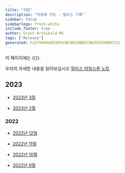 ```yaml
---
title: "석방"
description: "자동화 키트 - 릴리스 기록"
sidebar: false
sidebarlogo: fresh-white
include_footer: true
author: Grant-Archibald-MS
tags: ['Release']
generated: F157949646536FA3BC8B19B8EC98CEFE5986CF21
---
```


이 페이지에는 {{<product-name>}}.

우리의 자세한 내용을 읽어보십시오 [릴리스 마일스톤 노트](/ko/releases/milestones)

## 2023

- [2023년 3월](/ko/releases/march-2023)

- [2023년 2월](/ko/releases/february-2023)

### 2022

- [2022년 12월](/ko/releases/december-2022)

- [2022년 11월](/ko/releases/november-2022)

- [2022년 10월](/ko/releases/october-2022)

- [2022년 9월](/ko/releases/september-2022)
